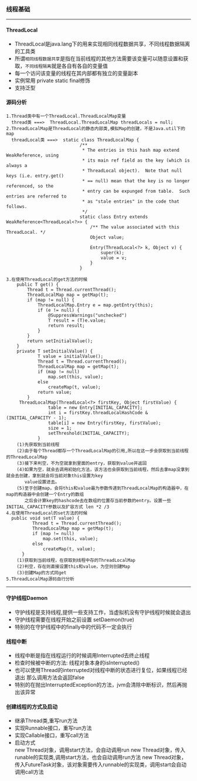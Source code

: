 ### 线程基础

---

#### ThreadLocal

- ThreadLocal是java.lang下的用来实现相同线程数据共享，不同线程数据隔离的工具类
- 所谓`相同线程数据共享`是指在当前线程的其他方法需要该变量可以随意设置和获取，`不同线程隔离`就是各自有各自的变量值
- 每一个访问该变量的线程在其内部都有独立的变量副本
- 实例常用 private static final修饰
- 支持泛型

#### 源码分析
    1.Thread类中有一个ThreadLocal.ThreadLocalMap变量 
      thread类 ===>  ThreadLocal.ThreadLocalMap threadLocals = null;
    2.ThreadLocalMap是ThreadLocal的静态内部类,模拟Map的创建，不是Java.util下的map
      threadLocal类 ===>  static class ThreadLocalMap {                 
                                /**
                                 * The entries in this hash map extend WeakReference, using
                                 * its main ref field as the key (which is always a
                                 * ThreadLocal object).  Note that null keys (i.e. entry.get()
                                 * == null) mean that the key is no longer referenced, so the
                                 * entry can be expunged from table.  Such entries are referred to
                                 * as "stale entries" in the code that follows.
                                 */
                                static class Entry extends WeakReference<ThreadLocal<?>> {
                                    /** The value associated with this ThreadLocal. */
                                    Object value;
                        
                                    Entry(ThreadLocal<?> k, Object v) {
                                        super(k);
                                        value = v;
                                    }
                                }
  
    3.在使用ThreadLocal的get方法的时候
        public T get() {
            Thread t = Thread.currentThread();
            ThreadLocalMap map = getMap(t);
            if (map != null) {
                ThreadLocalMap.Entry e = map.getEntry(this);
                if (e != null) {
                    @SuppressWarnings("unchecked")
                    T result = (T)e.value;
                    return result;
                }
            }
            return setInitialValue();
        }
        private T setInitialValue() {
                T value = initialValue();
                Thread t = Thread.currentThread();
                ThreadLocalMap map = getMap(t);
                if (map != null)
                    map.set(this, value);
                else
                    createMap(t, value);
                return value;
            }
         ThreadLocalMap(ThreadLocal<?> firstKey, Object firstValue) {
                    table = new Entry[INITIAL_CAPACITY];
                    int i = firstKey.threadLocalHashCode & (INITIAL_CAPACITY - 1);
                    table[i] = new Entry(firstKey, firstValue);
                    size = 1;
                    setThreshold(INITIAL_CAPACITY);
                }     
        (1)先获取到当前线程
        (2)由于每个Thread都存一个ThreadLocalMap的引用,所以在这一步会获取到当前线程的ThreadLocalMap
        (3)接下来判空，不为空就拿到里面的entry，获取到value并返回
        (4)如果为空，就会去调用初始化方法，该方法也会获取到当前线程，然后去拿map没拿到就会去创建，拿到就会将当前对象this设置为key
           value设置进去。
        (5)至于创建map，会将this和value最为参数传递到ThreadLocalMap的构造器中，在map的构造器中会创建一个Entry的数组
           之后会计算key的hashcode去在数组的位置存当前参数的entry。设置一些INITIAL_CAPACITY参数以及扩容方式 len *2 /3
    4.在使用ThreadLocal的set方法的时候
      public void set(T value) {
              Thread t = Thread.currentThread();
              ThreadLocalMap map = getMap(t);
              if (map != null)
                  map.set(this, value);
              else
                  createMap(t, value);
          }   
        (1)获取到当前线程，在获取到线程中存的ThreadLocalMap
        (2)判空，存在则直接设置this和value，为空则创建Map
        (3)创建Map的方式同get
    5.ThreadLocalMap源码自行分析        
---
#### 守护线程Daemon

- 守护线程是支持线程,提供一些支持工作，当虚拟机没有守护线程时候就会退出
- 守护线程需要在线程开始之前设置 setDaemon(true)
- 特别的在守护线程中的finally中的代码不一定会执行

#### 线程中断

- 线程中断是指在线程运行的时候调用Interrupted去终止线程
- 检查时候被中断的方法: 线程对象本身的isInterrupted()
- 也可以使用Thread的interrupted对线程中断的状态进行复位，如果线程已经退出
  那么调用方法会返回false
- 特别的在抛出InterruptedException的方法，jvm会清除中断标识，然后再抛出该异常
  
#### 创建线程的方式及启动

- 继承Thread类,重写run方法
- 实现Runnable接口，重写run方法
- 实现Callable接口，重写call方法
- 启动方式   
    new Thread对象，调用start方法，会自动调用run
    new Thread对象，传入runable的实现类,调用start方法，也会自动调用run方法
    new Thread对象，传入FutureTask对象，该对象需要传入runnable的实现类，调用start会自动调用call方法